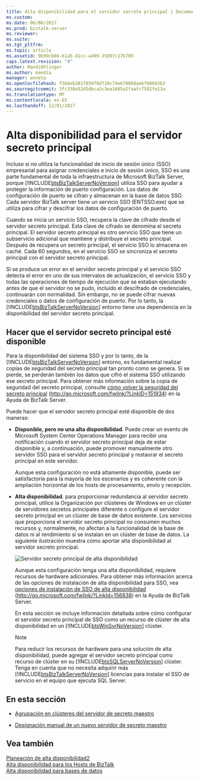 ```yaml
---
title: Alta disponibilidad para el servidor secreto principal | Documentos de Microsoft
ms.custom: 
ms.date: 06/08/2017
ms.prod: biztalk-server
ms.reviewer: 
ms.suite: 
ms.tgt_pltfrm: 
ms.topic: article
ms.assetid: 9b99cb04-61a5-41cc-a409-35897c17b789
caps.latest.revision: "4"
author: MandiOhlinger
ms.author: mandia
manager: anneta
ms.openlocfilehash: f366eb2827859f8d720c74e670808aebfb0665b2
ms.sourcegitcommit: 3fc338e52d5dbca2c3ea1685a2faafc7582fe23a
ms.translationtype: MT
ms.contentlocale: es-ES
ms.lasthandoff: 12/01/2017
---
```

# <a name="high-availability-for-the-master-secret-server"></a>Alta disponibilidad para el servidor secreto principal
Incluso si no utiliza la funcionalidad de inicio de sesión único (SSO) empresarial para asignar credenciales e inicio de sesión único, SSO es una parte fundamental de toda la infraestructura de Microsoft BizTalk Server, porque [!INCLUDE[btsBizTalkServerNoVersion](../includes/btsbiztalkservernoversion-md.md)] utiliza SSO para ayudar a proteger la información de puerto configuración. Los datos de configuración de puerto se cifran y almacenan en la base de datos SSO. Cada servidor BizTalk server tiene un servicio SSO (ENTSSO.exe) que se utiliza para cifrar y descifrar los datos de configuración de puerto.  
  
 Cuando se inicia un servicio SSO, recupera la clave de cifrado desde el servidor secreto principal. Esta clave de cifrado se denomina el secreto principal. El servidor secreto principal es otro servicio SSO que tiene un subservicio adicional que mantiene y distribuye el secreto principal. Después de recupera un secreto principal, el servicio SSO lo almacena en caché. Cada 60 segundos, en el servicio SSO se sincroniza el secreto principal con el servidor secreto principal.  
  
 Si se produce un error en el servidor secreto principal y el servicio SSO detecta el error en uno de sus intervalos de actualización, el servicio SSO y todas las operaciones de tiempo de ejecución que se estaban ejecutando antes de que el servidor no se pudo, incluido el descifrado de credenciales, continuarán con normalidad. Sin embargo, no se puede cifrar nuevas credenciales o datos de configuración de puerto. Por lo tanto, la [!INCLUDE[btsBizTalkServerNoVersion](../includes/btsbiztalkservernoversion-md.md)] entorno tiene una dependencia en la disponibilidad del servidor secreto principal.  
  
## <a name="making-the-master-secret-server-available"></a>Hacer que el servidor secreto principal esté disponible  
 Para la disponibilidad del sistema SSO y por lo tanto, de la [!INCLUDE[btsBizTalkServerNoVersion](../includes/btsbiztalkservernoversion-md.md)] entorno, es fundamental realizar copias de seguridad del secreto principal tan pronto como se genera. Si se pierde, se perderán también los datos que cifró el sistema SSO utilizando ese secreto principal. Para obtener más información sobre la copia de seguridad del secreto principal, consulte [cómo volver la seguridad del secreto principal](http://go.microsoft.com/fwlink/?LinkID=151934) (http://go.microsoft.com/fwlink/?LinkID=151934) en la Ayuda de BizTalk Server.  
  
 Puede hacer que el servidor secreto principal esté disponible de dos maneras:  
  
-   **Disponible, pero no una alta disponibilidad**. Puede crear un evento de Microsoft System Center Operations Manager para recibir una notificación cuando el servidor secreto principal deja de estar disponible y, a continuación, puede promover manualmente otro servidor SSO para el servidor secreto principal y restaurar el secreto principal en este servidor.  
  
     Aunque esta configuración no está altamente disponible, puede ser satisfactoria para la mayoría de los escenarios y es coherente con la ampliación horizontal de los hosts de procesamiento, envío y recepción.  
  
-   **Alta disponibilidad**. para proporcionar redundancia al servidor secreto principal, utilice la Organización por clústeres de Windows en un clúster de servidores secretos principales diferente o configure el servidor secreto principal en un clúster de base de datos existente. Los servicios que proporciona el servidor secreto principal no consumen muchos recursos y, normalmente, no afectan a la funcionalidad de la base de datos ni al rendimiento si se instalan en un clúster de base de datos. La siguiente ilustración muestra cómo aportar alta disponibilidad al servidor secreto principal.  
  
     ![Servidor secreto principal de alta disponibilidad](../core/media/tdi-highava-msscluster.gif "TDI_HighAva_MSSCluster")  
  
     Aunque esta configuración tenga una alta disponibilidad, requiere recursos de hardware adicionales. Para obtener más información acerca de las opciones de instalación de alta disponibilidad para SSO, vea [opciones de instalación de SSO de alta disponibilidad](http://go.microsoft.com/fwlink/?LinkId=156838) (http://go.microsoft.com/fwlink/?LinkId=156838) en la Ayuda de BizTalk Server.  
  
     En esta sección se incluye información detallada sobre cómo configurar el servidor secreto principal de SSO como un recurso de clúster de alta disponibilidad en un [!INCLUDE[btsWinSvrNoVersion](../includes/btswinsvrnoversion-md.md)] clúster.  
  
    > [!NOTE]  
    >  Para reducir los recursos de hardware para una solución de alta disponibilidad, puede agregar el servidor secreto principal como recurso de clúster en su [!INCLUDE[btsSQLServerNoVersion](../includes/btssqlservernoversion-md.md)] clúster. Tenga en cuenta que no necesita adquirir más [!INCLUDE[btsBizTalkServerNoVersion](../includes/btsbiztalkservernoversion-md.md)] licencias para instalar el SSO de servicio en el equipo que ejecuta SQL Server.  
  
## <a name="in-this-section"></a>En esta sección  
  
-   [Agrupación en clústeres del servidor de secreto maestro](../technical-guides/clustering-the-master-secret-server.md)  
  
-   [Designación manual de un nuevo servidor de secreto maestro](../technical-guides/designating-a-new-master-secret-server-manually.md)  
  
## <a name="see-also"></a>Vea también  
 [Planeación de alta disponibilidad2](../technical-guides/planning-for-high-availability2.md)   
 [Alta disponibilidad para los Hosts de BizTalk](../technical-guides/high-availability-for-biztalk-hosts.md)   
 [Alta disponibilidad para bases de datos](../technical-guides/high-availability-for-databases.md)